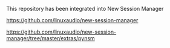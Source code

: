 This repository has been integrated into New Session Manager

https://github.com/linuxaudio/new-session-manager

https://github.com/linuxaudio/new-session-manager/tree/master/extras/pynsm
